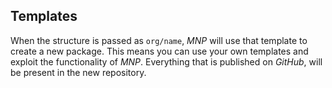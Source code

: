 ## Templates

When the structure is passed as `org/name`, _MNP_ will use that template to create a new package. This means you can use your own templates and exploit the functionality of _MNP_. Everything that is published on _GitHub_, will be present in the new repository.
